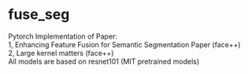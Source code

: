 # fuse_seg
Pytorch Implementation of Paper: <br>
1, Enhancing Feature Fusion for Semantic Segmentation Paper (face++) <br>
2, Large kernel matters (face++) <br>
All models are based on resnet101 (MIT pretrained models) <br>
